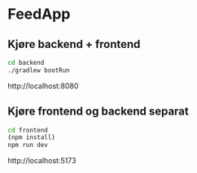 # FeedApp

## Kjøre backend + frontend

```bash
cd backend
./gradlew bootRun
```

http://localhost:8080

## Kjøre frontend og backend separat

```bash
cd frontend
(npm install)
npm run dev
```

http://localhost:5173
